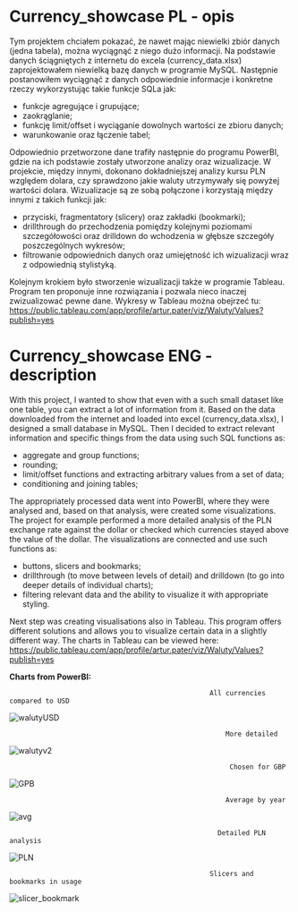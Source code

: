 # Currency_showcase PL - opis
Tym projektem chciałem pokazać, że nawet mając niewielki zbiór danych (jedna tabela), można wyciągnąć z niego dużo informacji.
Na podstawie danych ściągniętych z internetu do excela (currency_data.xlsx) zaprojektowałem niewielką bazę danych w programie MySQL.
Następnie postanowiłem wyciągnąć z danych odpowiednie informacje i konkretne rzeczy wykorzystując takie funkcje SQLa jak:
- funkcje agregujące i grupujące;
- zaokrąglanie;
- funkcję limit/offset i wyciąganie dowolnych wartości ze zbioru danych;
- warunkowanie oraz łączenie tabel;

Odpowiednio przetworzone dane trafiły następnie do programu PowerBI, gdzie na ich podstawie zostały utworzone analizy oraz wizualizacje.
W projekcie, między innymi, dokonano dokładniejszej analizy kursu PLN względem dolara, czy sprawdzono jakie waluty utrzymywały się powyżej wartości dolara.
Wizualizacje są ze sobą połączone i korzystają między innymi z takich funkcji jak:
- przyciski, fragmentatory (slicery) oraz zakładki (bookmarki);
- drillthrough do przechodzenia pomiędzy kolejnymi poziomami szczegółowości oraz drilldown do wchodzenia w głębsze szczegóły poszczególnych wykresów;
- filtrowanie odpowiednich danych oraz umiejętność ich wizualizacji wraz z odpowiednią stylistyką.

Kolejnym krokiem było stworzenie wizualizacji także w programie Tableau. Program ten proponuje inne rozwiązania i pozwala nieco inaczej zwizualizować pewne dane.
Wykresy w Tableau można obejrzeć tu:
https://public.tableau.com/app/profile/artur.pater/viz/Waluty/Values?publish=yes

# Currency_showcase ENG - description
With this project, I wanted to show that even with a such small dataset like one table, you can extract a lot of information from it.
Based on the data downloaded from the internet and loaded into excel (currency_data.xlsx), I designed a small database in MySQL.
Then I decided to extract relevant information and specific things from the data using such SQL functions as:
- aggregate and group functions;
- rounding;
- limit/offset functions and extracting arbitrary values from a set of data;
- conditioning and joining tables;

The appropriately processed data went into PowerBI, where they were analysed and, based on that analysis, were created some visualizations.
The project for example performed a more detailed analysis of the PLN exchange rate against the dollar or checked which currencies stayed above the value of the dollar.
The visualizations are connected and use such functions as:
- buttons, slicers and bookmarks;
- drillthrough (to move between levels of detail) and drilldown (to go into deeper details of individual charts);
- filtering relevant data and the ability to visualize it with appropriate styling.

Next step was creating visualisations also in Tableau. This program offers different solutions and allows you to visualize certain data in a slightly different way.
The charts in Tableau can be viewed here:
https://public.tableau.com/app/profile/artur.pater/viz/Waluty/Values?publish=yes



<b>Charts from PowerBI:</b>

                                                      All currencies compared to USD
![walutyUSD](https://user-images.githubusercontent.com/111128309/217315826-0f492b8c-fee9-45e9-bc35-c2848d2f362c.jpg)

                                                          More detailed


![walutyv2](https://user-images.githubusercontent.com/111128309/217315852-80d8dbf6-def8-43a2-9f7b-041810aad9d9.jpg)

                                                           Chosen for GBP


![GPB](https://user-images.githubusercontent.com/111128309/217316112-cb986d31-2008-488c-abdd-f258280d349a.jpg)

                                                          Average by year

![avg](https://user-images.githubusercontent.com/111128309/217316151-768cb98f-0481-464f-9f15-a58583268957.jpg)

                                                        Detailed PLN analysis
                                                                 
![PLN](https://user-images.githubusercontent.com/111128309/217316192-88721772-1454-4fa5-adab-56206a21a9a1.jpg)

                                                      Slicers and bookmarks in usage

![slicer_bookmark](https://user-images.githubusercontent.com/111128309/217316226-279d6f31-b130-4fc3-abf0-e7a6d600c50e.jpg)


